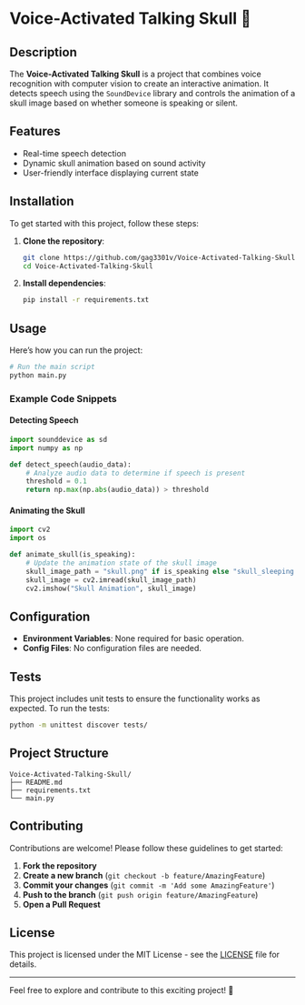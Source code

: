 # Voice-Activated Talking Skull 🎢

## Description
The **Voice-Activated Talking Skull** is a project that combines voice recognition with computer vision to create an interactive animation. It detects speech using the `SoundDevice` library and controls the animation of a skull image based on whether someone is speaking or silent.

## Features
- Real-time speech detection
- Dynamic skull animation based on sound activity
- User-friendly interface displaying current state

## Installation
To get started with this project, follow these steps:

1. **Clone the repository**:
   ```bash
   git clone https://github.com/gag3301v/Voice-Activated-Talking-Skull.git
   cd Voice-Activated-Talking-Skull
   ```

2. **Install dependencies**:
   ```bash
   pip install -r requirements.txt
   ```

## Usage
Here’s how you can run the project:

```python
# Run the main script
python main.py
```

### Example Code Snippets

#### Detecting Speech
```python
import sounddevice as sd
import numpy as np

def detect_speech(audio_data):
    # Analyze audio data to determine if speech is present
    threshold = 0.1
    return np.max(np.abs(audio_data)) > threshold
```

#### Animating the Skull
```python
import cv2
import os

def animate_skull(is_speaking):
    # Update the animation state of the skull image
    skull_image_path = "skull.png" if is_speaking else "skull_sleeping.png"
    skull_image = cv2.imread(skull_image_path)
    cv2.imshow("Skull Animation", skull_image)
```

## Configuration
- **Environment Variables**: None required for basic operation.
- **Config Files**: No configuration files are needed.

## Tests
This project includes unit tests to ensure the functionality works as expected. To run the tests:

```bash
python -m unittest discover tests/
```

## Project Structure
```plaintext
Voice-Activated-Talking-Skull/
├── README.md
├── requirements.txt
└── main.py
```

## Contributing
Contributions are welcome! Please follow these guidelines to get started:

1. **Fork the repository**
2. **Create a new branch** (`git checkout -b feature/AmazingFeature`)
3. **Commit your changes** (`git commit -m 'Add some AmazingFeature'`)
4. **Push to the branch** (`git push origin feature/AmazingFeature`)
5. **Open a Pull Request**

## License
This project is licensed under the MIT License - see the [LICENSE](LICENSE) file for details.

---

Feel free to explore and contribute to this exciting project! 🎉